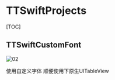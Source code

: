 # TTSwiftProjects

[TOC]



## TTSwiftCustomFont

![02](/Users/a8888/Desktop/02.gif)

使用自定义字体 顺便使用下原生UITableView

